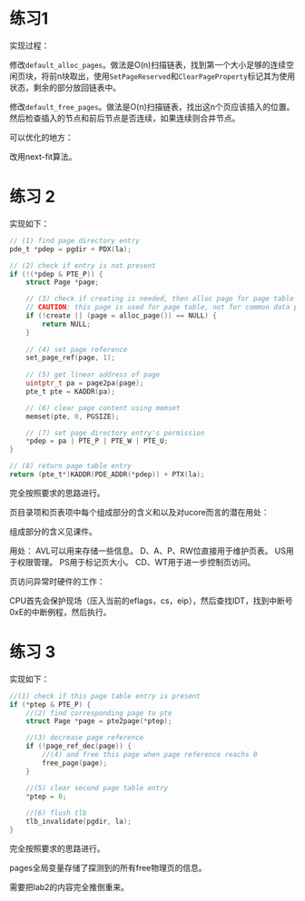 # 练习1

实现过程：

修改`default_alloc_pages`。做法是O(n)扫描链表，找到第一个大小足够的连续空闲页块，将前n块取出，使用`SetPageReserved`和`ClearPageProperty`标记其为使用状态，剩余的部分放回链表中。

修改`default_free_pages`。做法是O(n)扫描链表，找出这n个页应该插入的位置。然后检查插入的节点和前后节点是否连续，如果连续则合并节点。

可以优化的地方：

改用next-fit算法。

# 练习 2

实现如下：

```c
// (1) find page directory entry
pde_t *pdep = pgdir + PDX(la); 

// (2) check if entry is not present
if (!(*pdep & PTE_P)) {                  
    struct Page *page;

    // (3) check if creating is needed, then alloc page for page table
    // CAUTION: this page is used for page table, not for common data page
    if (!create || (page = alloc_page()) == NULL) {
        return NULL;
    }
    
    // (4) set page reference
    set_page_ref(page, 1);
    
    // (5) get linear address of page
    uintptr_t pa = page2pa(page);
    pte_t pte = KADDR(pa);

    // (6) clear page content using memset
    memset(pte, 0, PGSIZE);

    // (7) set page directory entry's permission
    *pdep = pa | PTE_P | PTE_W | PTE_U;
}

// (8) return page table entry
return (pte_t*)KADDR(PDE_ADDR(*pdep)) + PTX(la);
```

完全按照要求的思路进行。

页目录项和页表项中每个组成部分的含义和以及对ucore而言的潜在用处：

组成部分的含义见课件。

用处：
AVL可以用来存储一些信息。
D、A、P、RW位直接用于维护页表。
US用于权限管理。
PS用于标记页大小。
CD、WT用于进一步控制页访问。

页访问异常时硬件的工作：

CPU首先会保护现场（压入当前的eflags，cs，eip），然后查找IDT，找到中断号0xE的中断例程，然后执行。

# 练习 3

实现如下：

```c
//(1) check if this page table entry is present
if (*ptep & PTE_P) {
    //(2) find corresponding page to pte
    struct Page *page = pte2page(*ptep);

    //(3) decrease page reference
    if (!page_ref_dec(page)) {
        //(4) and free this page when page reference reachs 0
        free_page(page);
    }

    //(5) clear second page table entry
    *ptep = 0;
    
    //(6) flush tlb
    tlb_invalidate(pgdir, la);
}
```

完全按照要求的思路进行。

pages全局变量存储了探测到的所有free物理页的信息。 

需要把lab2的内容完全推倒重来。
